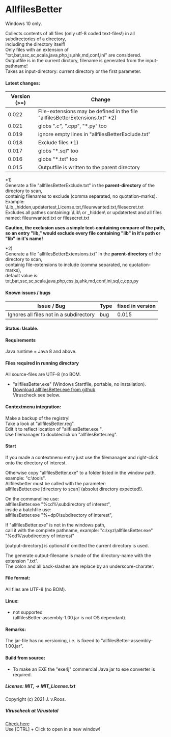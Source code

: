 # AllfilesBetter  
Windows 10 only.  
 
Collects contents of all files (only utf-8 coded text-files!) in all subdirectories of a directory,   
including the directory itself!  
Only files with an extension of "txt,bat,ssc,sc,scala,java,php,js,ahk,md,conf,ini" are considered.   
Outputfile is in the current dirctory, filename is generated from the input-pathname!  
Takes as input-directory: current directory or the first parameter.  

#### Latest changes:  
Version (>=)| Change
------------ | -------------
0.022 | File-extensions may be defined in the file "allfilesBetterExtensions.txt" \*2)
0.021 | globs "*.c", "*.cpp", "*.py"   too
0.019 | ignore empty lines in "allfilesBetterExclude.txt" 
0.018 | Exclude files \*1)
0.017 | globs "*.sql" too
0.016 | globs "*.txt" too
0.015 | Outputfile is written to the parent directory

\*1)  
Generate a file "allfilesBetterExclude.txt" in the **parent-directory** of the directory to scan,  
containig filenames to exclude (comma separated, no quotation-marks).   
Example:  
\Lib\,\_hidden\,updatertest,License.txt,fileunwanted.txt,filesecret.txt   
Excludes all pathes containing: \Lib\ or \_hidden\ or updatertest and all files named: fileunwanted.txt or filesecret.txt  
  
**Caution, the exclusion uses a simple text-containing compare of the path,  
so an entry "lib," would exclude every file containing "lib" in it's path or "lib" in it's name!**   
  
\*2)  
Generate a file "allfilesBetterExtensions.txt" in the **parent-directory** of the directory to scan,  
containig file-extensions to include (comma separated, no quotation-marks),  
default value is:  
txt,bat,ssc,sc,scala,java,php,css,js,ahk,md,conf,ini,sql,c,cpp,py


#### Known issues / bugs 
Issue / Bug | Type | fixed in version
------------ | ------------- | -------------
Ignores all files not in a subdirectory | bug | 0.015
  
  
#### Status: Usable.  

#### Requirements  
Java runtime = Java 8 and above.  

#### Files required in running directory
All source-files are UTF-8 (no BOM.  
  
* "allfilesBetter.exe" (Windows Startfile, portable, no installation).  
[Download allfilesBetter.exe from github](https://github.com/jvr-ks/allfilesbetter/raw/master/allfilesBetter.exe)   
Viruscheck see below.  

#### Contextmenu integration:  
Make a backup of the registry!  
Take a look at "allfilesBetter.reg".   
Edit it to reflect location of "allfilesBetter.exe ".  
Use filemanager to doubleclick on "allfilesBetter.reg".  

#### Start  
If you made a contextmenu entry just use the filemanager and right-click onto the directory of interest.  
  
Otherwise copy "allfilesBetter.exe" to a folder listed in the window path,  
example: "c:\tools".  
Allfilesbetter must be called with the parameter:  
allfilesBetter.exe [directory to scan] 
(absolut directory expected!).  

On the commandline use:  
allfilesBetter.exe "%cd%\subdirectory of interest",  
inside a batchfile use:  
allfilesBetter.exe "%~dp0\subdirectory of interest", 
 
If "allfilesBetter.exe" is not in the windows path,  
call it with the complete pathname, example:
"c:\xyz\allfilesBetter.exe" "%cd%\subdirectory of interest"
  
[output-directory] is optional if omitted the current directory is used.   
  
The generate output-filename is made of the directory-name with the extension ".txt".  
The colon and all back-slashes are replace by an underscore-charater. 
 
#### File format:  
All files are UTF-8 (no BOM).  
  
#### Linux:  
* not supported  
(allfilesBetter-assembly-1.00.jar is not OS dependant).

#### Remarks:  
The jar-file has no versioning, i.e. is fixeed to "allfilesBetter-assembly-1.00.jar".   
  
#### Build from source:  
* To make an EXE the "exe4j" commercial Java jar to exe converter is required.    

##### License: MIT, -> MIT_License.txt  
Copyright (c) 2021 J. v.Roos.  

<a name="virusscan">


##### Viruscheck at Virustotal 
[Check here](https://www.virustotal.com/gui/url/67a597a303c2ee9987acc3cd009539e74442fc3eb44862465475f4bb4b4aabf2/detection/u-67a597a303c2ee9987acc3cd009539e74442fc3eb44862465475f4bb4b4aabf2-1681995367
)  
Use [CTRL] + Click to open in a new window! 
